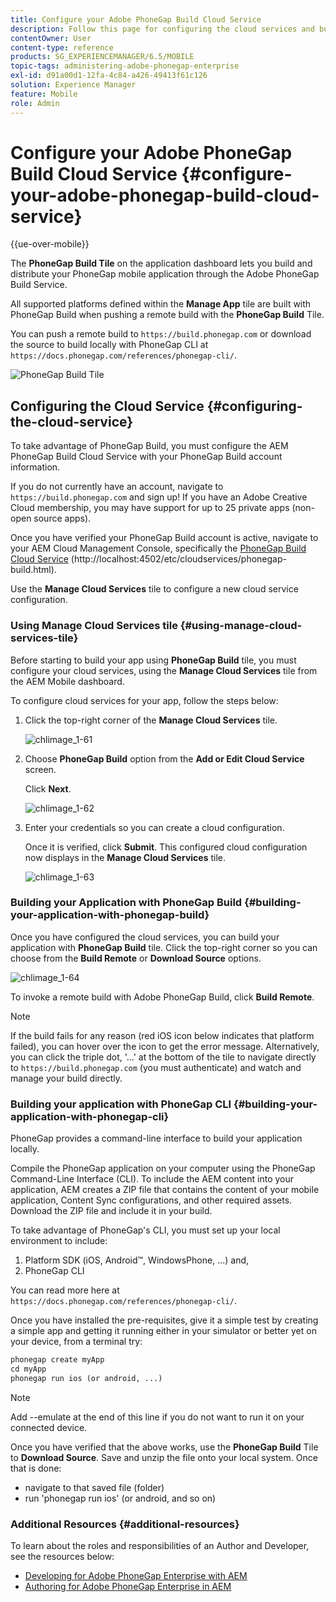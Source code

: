 ```yaml
---
title: Configure your Adobe PhoneGap Build Cloud Service
description: Follow this page for configuring the cloud services and building your application with PhoneGap Build.
contentOwner: User
content-type: reference
products: SG_EXPERIENCEMANAGER/6.5/MOBILE
topic-tags: administering-adobe-phonegap-enterprise
exl-id: d91a00d1-12fa-4c84-a426-49413f61c126
solution: Experience Manager
feature: Mobile
role: Admin
---
```

# Configure your Adobe PhoneGap Build Cloud Service {#configure-your-adobe-phonegap-build-cloud-service}

{{ue-over-mobile}}

The **PhoneGap Build Tile** on the application dashboard lets you build and distribute your PhoneGap mobile application through the Adobe PhoneGap Build Service.

All supported platforms defined within the **Manage App** tile are built with PhoneGap Build when pushing a remote build with the **PhoneGap Build** Tile.

You can push a remote build to `https://build.phonegap.com` or download the source to build locally with PhoneGap CLI at `https://docs.phonegap.com/references/phonegap-cli/`.

![PhoneGap Build Tile](assets/chlimage_1-60.png)

## Configuring the Cloud Service {#configuring-the-cloud-service}

To take advantage of PhoneGap Build, you must configure the AEM PhoneGap Build Cloud Service with your PhoneGap Build account information.

If you do not currently have an account, navigate to `https://build.phonegap.com` and sign up! If you have an Adobe Creative Cloud membership, you may have support for up to 25 private apps (non-open source apps).

Once you have verified your PhoneGap Build account is active, navigate to your AEM Cloud Management Console, specifically the [PhoneGap Build Cloud Service](http://localhost:4502/etc/cloudservices/phonegap-build.html) (http://localhost:4502/etc/cloudservices/phonegap-build.html).

Use the **Manage Cloud Services** tile to configure a new cloud service configuration.

### Using Manage Cloud Services tile {#using-manage-cloud-services-tile}

Before starting to build your app using **PhoneGap Build** tile, you must configure your cloud services, using the **Manage Cloud Services** tile from the AEM Mobile dashboard.

To configure cloud services for your app, follow the steps below:

1. Click the top-right corner of the **Manage Cloud Services** tile.

   ![chlimage_1-61](assets/chlimage_1-61.png)

1. Choose **PhoneGap Build** option from the **Add or Edit Cloud Service** screen.

   Click **Next**.

   ![chlimage_1-62](assets/chlimage_1-62.png)

1. Enter your credentials so you can create a cloud configuration.

   Once it is verified, click **Submit**. This configured cloud configuration now displays in the **Manage Cloud Services** tile.

   ![chlimage_1-63](assets/chlimage_1-63.png)

### Building your Application with PhoneGap Build {#building-your-application-with-phonegap-build}

Once you have configured the cloud services, you can build your application with **PhoneGap Build** tile. Click the top-right corner so you can choose from the **Build Remote** or **Download Source** options.

![chlimage_1-64](assets/chlimage_1-64.png)

To invoke a remote build with Adobe PhoneGap Build, click **Build Remote**.

>[!NOTE]
>
>If the build fails for any reason (red iOS icon below indicates that platform failed), you can hover over the icon to get the error message. Alternatively, you can click the triple dot, '...' at the bottom of the tile to navigate directly to `https://build.phonegap.com` (you must authenticate) and watch and manage your build directly.

### Building your application with PhoneGap CLI {#building-your-application-with-phonegap-cli}

PhoneGap provides a command-line interface to build your application locally.

Compile the PhoneGap application on your computer using the PhoneGap Command-Line Interface (CLI). To include the AEM content into your application, AEM creates a ZIP file that contains the content of your mobile application, Content Sync configurations, and other required assets. Download the ZIP file and include it in your build.

To take advantage of PhoneGap's CLI, you must set up your local environment to include:

1. Platform SDK (iOS, Android&trade;, WindowsPhone, ...) and,
1. PhoneGap CLI

You can read more here at `https://docs.phonegap.com/references/phonegap-cli/`.

Once you have installed the pre-requisites, give it a simple test by creating a simple app and getting it running either in your simulator or better yet on your device, from a terminal try:

```xml
phonegap create myApp
cd myApp
phonegap run ios (or android, ...)
```

>[!NOTE]
>
>Add --emulate at the end of this line if you do not want to run it on your connected device.

Once you have verified that the above works, use the **PhoneGap Build** Tile to **Download Source**. Save and unzip the file onto your local system. Once that is done:

* navigate to that saved file (folder)
* run 'phonegap run ios' (or android, and so on)

### Additional Resources {#additional-resources}

To learn about the roles and responsibilities of an Author and Developer, see the resources below:

* [Developing for Adobe PhoneGap Enterprise with AEM](/help/mobile/developing-in-phonegap.md)
* [Authoring for Adobe PhoneGap Enterprise in AEM](/help/mobile/phonegap.md)
